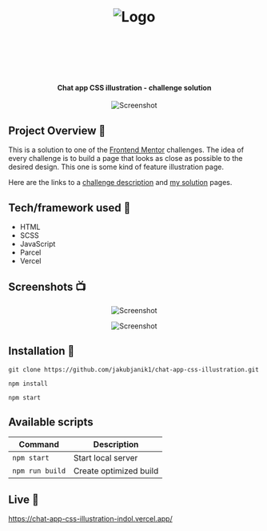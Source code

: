 <h1 align="center">

<br>

<p align="center">
<img src="https://res.cloudinary.com/djc9jias4/image/upload/v1596341165/intro-component-with-signup-form/jaa0re6jaqvgthphcak6.png"  alt="Logo">
</p>

<br>

<br>

</h1>

<h4 align="center">Chat app CSS illustration - challenge solution</h4>

<p align="center">
  <a >
    <img src="https://res.cloudinary.com/djc9jias4/image/upload/v1602411348/chat-app-css-illustration/mrlojgx9zagw8og6fr5w.png"
         alt="Screenshot">
  </a>
</p>

## Project Overview 🎉

This is a solution to one of the [Frontend Mentor](https://www.frontendmentor.io/) challenges. The idea of every challenge is to build a page that looks as close as possible to the desired design. This one is some kind of feature illustration page. 

Here are the links to a [challenge description](https://www.frontendmentor.io/challenges/chat-app-css-illustration-O5auMkFqY) and [my solution](https://www.frontendmentor.io/solutions/chat-app-css-illustration-mqopbu6a8) pages.

## Tech/framework used 🔧

- HTML
- SCSS
- JavaScript
- Parcel
- Vercel

## Screenshots 📺

<p align="center">
    <img src="https://res.cloudinary.com/djc9jias4/image/upload/v1602412355/chat-app-css-illustration/rentso58cakifuuctcj1.png" alt="Screenshot">
</p>

<p align="center">
    <img src="https://res.cloudinary.com/djc9jias4/image/upload/v1602412129/chat-app-css-illustration/ufs3yjuy7eojhd3opoa0.png" alt="Screenshot">
</p>

## Installation 💾

``` shell
git clone https://github.com/jakubjanik1/chat-app-css-illustration.git

npm install

npm start
```

## Available scripts

| Command                   | Description                   |
| ------------------------- | ----------------------------- |
| `npm start`               | Start local server            |
| `npm run build`           | Create optimized build        |

## Live 📍
https://chat-app-css-illustration-indol.vercel.app/
